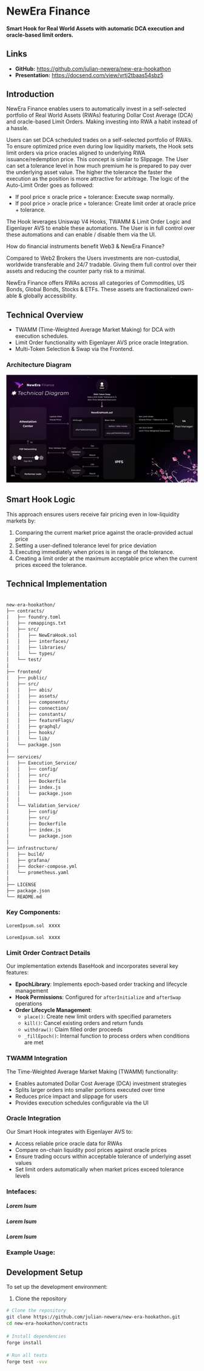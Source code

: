 # NewEra Finance

#### Smart Hook for Real World Assets with automatic DCA execution and oracle-based limit orders.

## Links

- **GitHub:** https://github.com/julian-newera/new-era-hookathon
- **Presentation:** https://docsend.com/view/vrtj2tbaas54sbz5

## Introduction

NewEra Finance enables users to automatically invest in a self-selected portfolio of Real World Assets (RWAs) featuring Dollar Cost Average (DCA) and oracle-based Limit Orders. Making investing into RWA a habit instead of a hassle.

Users can set DCA scheduled trades on a self-selected portfolio of RWA’s. To ensure optimized price even during low liquidity markets, the Hook sets limit orders via price oracles aligned to underlying RWA issuance/redemption price. This concept is similar to Slippage. The User can set a tolerance level in how much premium he is prepared to pay over the underlying asset value. The higher the tolerance the faster the execution as the position is more attractive for arbitrage. The logic of the Auto-Limit Order goes as followed:

- If pool price ≤ oracle price + tolerance: Execute swap normally.
- If pool price > oracle price + tolerance: Create limit order at oracle price + tolerance.

The Hook leverages Uniswap V4 Hooks, TWAMM & Limit Order Logic and Eigenlayer AVS to enable these automations. The User is in full control over these automations and can enable / disable them via the UI.

How do financial instruments benefit Web3 & NewEra Finance?

Compared to Web2 Brokers the Users investments are non-custodial, worldwide transferable and 24/7 tradable. Giving them full control over their assets and reducing the counter party risk to a minimal.

NewEra Finance offers RWAs across all categories of Commodities, US Bonds, Global Bonds, Stocks & ETFs. These assets are fractionalized own-able & globally accessibility.

## Technical Overview

- TWAMM (Time-Weighted Average Market Making) for DCA with execution schedules.
- Limit Order functionality with Eigenlayer AVS price oracle Integration.
- Multi-Token Selection & Swap via the Frontend.

### Architecture Diagram

![Architecture](Architecture-Diagram.png)

## Smart Hook Logic
This approach ensures users receive fair pricing even in low-liquidity markets by:
1. Comparing the current market price against the oracle-provided actual price
2. Setting a user-defined tolerance level for price deviation
3. Executing immediately when prices is in range of the tolerance.
4. Creating a limit order at the maximum acceptable price when the current prices exceed the tolerance.

## Technical Implementation
``` 

new-era-hookathon/
├── contracts/
│   ├── foundry.toml
│   ├── remappings.txt
│   ├── src/
│   │   ├── NewEraHook.sol
│   │   ├── interfaces/
│   │   ├── libraries/
│   │   └── types/
│   └── test/
│
├── frontend/
│   ├── public/
│   ├── src/
│   │   ├── abis/
│   │   ├── assets/
│   │   ├── components/
│   │   ├── connection/
│   │   ├── constants/
│   │   ├── featureFlags/
│   │   ├── graphql/
│   │   ├── hooks/
│   │   └── lib/
│   └── package.json
│
├── services/
│   ├── Execution_Service/
│   │   ├── config/
│   │   ├── src/
│   │   ├── Dockerfile
│   │   ├── index.js
│   │   └── package.json
│   │
│   └── Validation_Service/
│       ├── config/
│       ├── src/
│       ├── Dockerfile
│       ├── index.js
│       └── package.json
│
├── infrastructure/
│   ├── build/
│   ├── grafana/
│   ├── docker-compose.yml
│   └── prometheus.yaml
│
├── LICENSE
├── package.json
└── README.md

```

### Key Components:

```LoremIpsum.sol ``` xxxx

```LoremIpsum.sol ``` xxxx

### Limit Order Contract Details

Our implementation extends BaseHook and incorporates several key features:

- **EpochLibrary**: Implements epoch-based order tracking and lifecycle management
- **Hook Permissions**: Configured for `afterInitialize` and `afterSwap` operations
- **Order Lifecycle Management**: 
  - `place()`: Create new limit orders with specified parameters
  - `kill()`: Cancel existing orders and return funds
  - `withdraw()`: Claim filled order proceeds
  - `_fillEpoch()`: Internal function to process orders when conditions are met

### TWAMM Integration

The Time-Weighted Average Market Making (TWAMM) functionality:
- Enables automated Dollar Cost Average (DCA) investment strategies
- Splits larger orders into smaller portions executed over time
- Reduces price impact and slippage for users
- Provides execution schedules configurable via the UI

### Oracle Integration

Our Smart Hook integrates with Eigenlayer AVS to:
- Access reliable price oracle data for RWAs
- Compare on-chain liquidity pool prices against oracle prices
- Ensure trading occurs within acceptable tolerance of underlying asset values
- Set limit orders automatically when market prices exceed tolerance levels


### Intefaces:

##### Lorem Isum

##### Lorem Isum

##### Lorem Isum

### Example Usage:


## Development Setup

To set up the development environment:

1. Clone the repository
```bash
# Clone the repository
git clone https://github.com/julian-newera/new-era-hookathon.git
cd new-era-hookathon/contracts

# Install dependencies
forge install

# Run all tests
forge test -vvv
